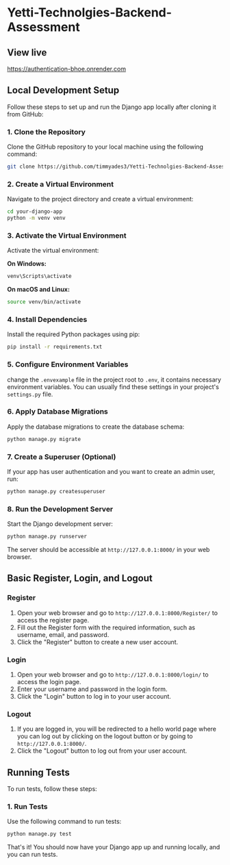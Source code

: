 # Yetti-Technolgies-Backend-Assessment

## View live
 
 https://authentication-bhoe.onrender.com

## Local Development Setup

Follow these steps to set up and run the Django app locally after cloning it from GitHub:

### 1. Clone the Repository

Clone the GitHub repository to your local machine using the following command:

```bash
git clone https://github.com/timmyades3/Yetti-Technolgies-Backend-Assessment.git
```

### 2. Create a Virtual Environment

Navigate to the project directory and create a virtual environment:

```bash
cd your-django-app
python -m venv venv
```

### 3. Activate the Virtual Environment

Activate the virtual environment:

**On Windows:**

```bash
venv\Scripts\activate
```

**On macOS and Linux:**

```bash
source venv/bin/activate
```

### 4. Install Dependencies

Install the required Python packages using pip:

```bash
pip install -r requirements.txt
```

### 5. Configure Environment Variables

change the `.envexample` file in the project root  to `.env`, it contains necessary environment variables. You can usually find these settings in your project's `settings.py` file.



### 6. Apply Database Migrations

Apply the database migrations to create the database schema:

```bash
python manage.py migrate
```

### 7. Create a Superuser (Optional)

If your app has user authentication and you want to create an admin user, run:

```bash
python manage.py createsuperuser
```

### 8. Run the Development Server

Start the Django development server:

```bash
python manage.py runserver
```

The server should be accessible at `http://127.0.0.1:8000/` in your web browser.

## Basic Register, Login, and Logout

### Register

1. Open your web browser and go to `http://127.0.0.1:8000/Register/` to access the register page.
2. Fill out the Register form with the required information, such as username, email, and password.
3. Click the "Register" button to create a new user account.

### Login

1. Open your web browser and go to `http://127.0.0.1:8000/login/` to access the login page.
2. Enter your username and password in the login form.
3. Click the "Login" button to log in to your user account.

### Logout

1. If you are logged in, you will be redirected to a hello world page where you can log out by clicking on the logout button or by going to `http://127.0.0.1:8000/`.
2. Click the "Logout" button to log out from your user account.

## Running Tests 

To run tests, follow these steps:

### 1. Run Tests

Use the following command to run tests:

```bash
python manage.py test
```


That's it! You should now have your Django app up and running locally, and you can run tests.



